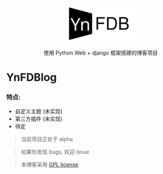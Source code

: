 <div align="center">
  <img src="https://github.com/Lonely-Leisure/YnFDBlog/blob/alpha/static/img/YNFDB.svg" alt="Xblog: fast and powerful!" width="200">
  <p>
    使用 Python Web + django 框架搭建的博客项目
  <p>
</div>

# YnFDBlog


### 特点:
- 自定义主题 (未实现)
- 第三方插件 (未实现)
- 待定

> 当前项目正处于 alpha 

> 如果你发现 bugs, 欢迎 issue

> 本博客采用  [GPL license](http://www.gnu.org/licenses/gpl-faq.html).
